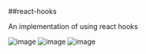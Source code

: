 ##react-hooks

An implementation of using react hooks

![image](https://user-images.githubusercontent.com/36519974/166882480-a836d2c5-70a2-4ad0-bdd7-6822064a017f.png)
![image](https://user-images.githubusercontent.com/36519974/166882505-dacb5b9c-1c4f-4749-86bb-48dac91414e4.png)
![image](https://user-images.githubusercontent.com/36519974/166882535-139c8c4c-5b75-4cdf-8846-3b313ed101d3.png)
